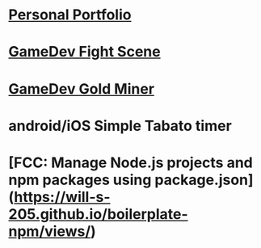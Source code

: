 # [Personal Portfolio](https://will-s-205.github.io/fcc-portfolio/)
# [GameDev Fight Scene](https://will-s-205.github.io/game-dev/fight-scene/)
# [GameDev Gold Miner](https://will-s-205.github.io/game-dev/gold-miner-incremental-game/)
# android/iOS Simple Tabato timer 
# [FCC: Manage Node.js projects and npm packages using package.json] (https://will-s-205.github.io/boilerplate-npm/views/)
